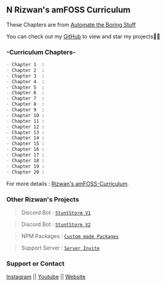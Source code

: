 ## N Rizwan's amFOSS Curriculum 

These Chapters are from [Automate the Boring Stuff](https://automatetheboringstuff.com)


You can check out my [GitHub](https://github.com/StuntStorm/) to view and star my projects👍🏻



### -Curriculum Chapters-



```markdown
- Chapter 1  : 
- Chapter 2  : 
- Chapter 3  : 
- Chapter 4  : 
- Chapter 5  : 
- Chapter 6  : 
- Chapter 7  : 
- Chapter 8  :  
- Chapter 9  : 
- Chapter 10 : 
- Chapter 11 : 
- Chapter 12 : 
- Chapter 13 : 
- Chapter 14 : 
- Chapter 15 : 
- Chapter 16 : 
- Chapter 17 : 
- Chapter 18 : 
- Chapter 19 : 
- Chapter 20 : 

```

For more details : [Rizwan's amFOSS-Curriculum](https://github.com/StuntStorm/amFOSS-Curriculum).

### Other Rizwan's Projects

> Discord Bot : [`StuntStorm V1`](https://discord.com/api/oauth2/authorize?client_id=850011982777417759&permissions=8&scope=bot)

> Discord Bot : [`StuntStorm V2`](https://discord.com/api/oauth2/authorize?client_id=917363779904352277&permissions=8&scope=bot)

> NPM Packages : [`Custom made Packages`](https://www.npmjs.com/~stuntstorm)

> Support Server : [`Server Invite`](https://discord.gg/zpTVBhz47J)


### Support or Contact

[Instagram](https://www.instagram.com/rizwan.nizarudin_/) || [Youtube](https://www.youtube.com/c/StuntStormProduction) || [Website](https://stuntstorm.github.io)
